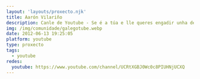 ```yaml
---
layout: 'layouts/proxecto.njk'
title: Aarón Vilariño
description: Canle de Youtube - Se é a túa e lle queres engadir unha descripción e etiquetas, ponte en contacto con nós.
img: /img/comunidade/galegotube.webp
date: 2012-06-13 19:25:05
platform: youtube
type: proxecto
tags:
  - youtube
redes:
  youtube: https://www.youtube.com/channel/UCRtXGBJ0Wc0c8PIUHNjUCXQ
---
```


